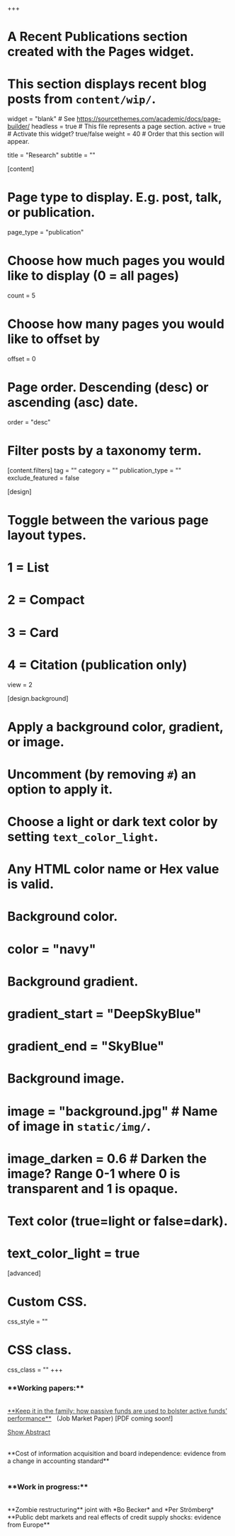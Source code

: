 +++
# A Recent Publications section created with the Pages widget.
# This section displays recent blog posts from `content/wip/`.

widget = "blank"  # See https://sourcethemes.com/academic/docs/page-builder/
headless = true  # This file represents a page section.
active = true # Activate this widget? true/false
weight = 40  # Order that this section will appear.

title = "Research"
subtitle = ""

[content]

  # Page type to display. E.g. post, talk, or publication.
  page_type = "publication"

  # Choose how much pages you would like to display (0 = all pages)
  count = 5

  # Choose how many pages you would like to offset by
  offset = 0

  # Page order. Descending (desc) or ascending (asc) date.
  order = "desc"

  # Filter posts by a taxonomy term.
  [content.filters]
    tag = ""
    category = ""
    publication_type = ""
    exclude_featured = false

[design]
  # Toggle between the various page layout types.
  #   1 = List
  #   2 = Compact
  #   3 = Card
  #   4 = Citation (publication only)
  view = 2

[design.background]
  # Apply a background color, gradient, or image.
  #   Uncomment (by removing `#`) an option to apply it.
  #   Choose a light or dark text color by setting `text_color_light`.
  #   Any HTML color name or Hex value is valid.

  # Background color.
  # color = "navy"

  # Background gradient.
  # gradient_start = "DeepSkyBlue"
  # gradient_end = "SkyBlue"

  # Background image.
  # image = "background.jpg"  # Name of image in `static/img/`.
  # image_darken = 0.6  # Darken the image? Range 0-1 where 0 is transparent and 1 is opaque.

  # Text color (true=light or false=dark).
  # text_color_light = true  

[advanced]
 # Custom CSS. 
 css_style = ""

 # CSS class.
 css_class = ""
+++

<script>
function toggle() {
  var a = document.getElementById("ab");
  var t = document.getElementById("text");
  if (a.innerHTML === "<u>Show Abstract</u>") {
    a.innerHTML = "<u>Hide Abstract</u>";
    t.style.display = "block";
  } else {
    a.innerHTML = "<u>Show Abstract</u>";
    t.style.display = "none";
  }
}
</script>

<h3>**Working papers:**</h3>
<br>
<a href="" style="color: #353535" target="_new"> **Keep it in the family: how passive funds are used to bolster active funds’ performance**</a> &nbsp; (Job Market Paper) [PDF coming soon!]

<a  style="color: #353535" onclick="toggle()" id="ab"><u>Show Abstract</u></a>
<div id="text" style="display:none">The same fund family may sponsor both passive and active funds. Due to the funds’ different fee structures and flow sensitivity to performance, this may create conflicts of interest at the fund family level. Using portfolio firms’ mergers and acquisitions as a laboratory, I show that fund families actively take measures to improve the performance of their active funds at the expense of their passive funds. When the family’s active funds have a large stake in the acquirer, the passive fund owners of the target are less likely to support takeover deals that benefit target shareholders. I do not find evidence that takeover outcomes are affected by passive funds behavior. Consistent with family profit motives driving fund performance, I observe differences in flow to performance sensitivity between active and passive funds. The evidence suggests that fund families may take measures to boost their active funds’ performance at the expenses of their passive funds. The distribution between the two types of funds matters, with possible implications for governance and common ownership.</div>
<br> 
**Cost of information acquisition and board independence: evidence from a change in accounting standard** 
<br> <br> 
<h3>**Work in progress:**</h3>
<br>
**Zombie restructuring** joint with *Bo Becker* and *Per Strömberg*
<br>
**Public debt markets and real effects of credit supply shocks: evidence from Europe**
